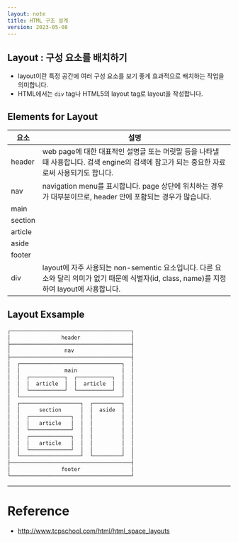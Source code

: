 ```yaml
---
layout: note
title: HTML 구조 설계
version: 2023-05-08
---
```




## Layout : 구성 요소를 배치하기

- layout이란 특정 공간에 여러 구성 요소를 보기 좋게 효과적으로 배치하는 작업을 의미합니다.
- HTML에서는 `div` tag나 HTML5의 layout tag로 layout을 작성합니다.



## Elements for Layout

| 요소 | 설명 |
| - | - |
| header | web page에 대한 대표적인 설명글 또는 머릿말 등을 나타낼 때 사용합니다. 검색 engine의 검색에 참고가 되는 중요한 자료로써 사용되기도 합니다.  |
| nav | navigation menu를 표시합니다. page 상단에 위치하는 경우가 대부분이므로, header 안에 포홤되는 경우가 많습니다. |
| main |  |
| section |  |
| article |  |
| aside |  |
| footer |  |
| div | layout에 자주 사용되는 non-sementic 요소입니다. 다른 요소와 달리 의미가 없기 때문에 식별자(id, class, name)를 지정하여 layout에 사용합니다. |




## Layout Exsample

```txt
┌──────────────────────────────────────┐
│                header                │
├──────────────────────────────────────┤
│                 nav                  │
├──────────────────────────────────────┤
│  ┌────────────────────────────────┐  │
│  │              main              │  │
│  │  ┌───────────┐  ┌───────────┐  │  │
│  │  │  article  │  │  article  │  │  │
│  │  └───────────┘  └───────────┘  │  │
│  └────────────────────────────────┘  │
│  ┌───────────────────┐  ┌─────────┐  │
│  │      section      │  │  aside  │  │
│  │  ┌─────────────┐  │  │         │  │
│  │  │   article   │  │  │         │  │
│  │  └─────────────┘  │  │         │  │
│  │  ┌─────────────┐  │  │         │  │
│  │  │   article   │  │  │         │  │
│  │  └─────────────┘  │  │         │  │
│  └───────────────────┘  └─────────┘  │
├──────────────────────────────────────┤
│                footer                │
└──────────────────────────────────────┘
```




---

# Reference

- <http://www.tcpschool.com/html/html_space_layouts>
